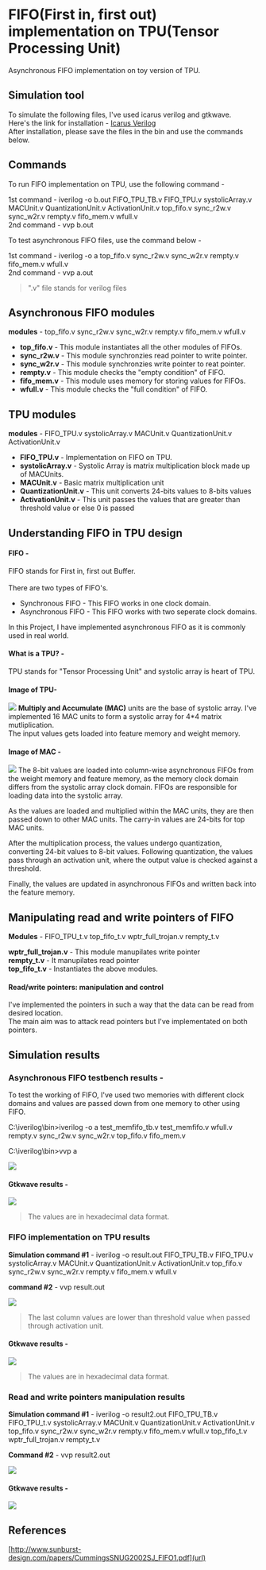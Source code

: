 # FIFO(First in, first out) implementation on TPU(Tensor Processing Unit)
 Asynchronous FIFO implementation on toy version of TPU.
 ## Simulation tool
 To simulate the following files, I've used icarus verilog and gtkwave.<br/>
 Here's the link for installation - [Icarus Verilog](https://bleyer.org/icarus/) <br/>
 After installation, please save the files in the bin and use the commands below. 
## Commands
To run FIFO implementation on TPU, use the following command - <br />

1st command - iverilog -o b.out FIFO_TPU_TB.v FIFO_TPU.v systolicArray.v MACUnit.v QuantizationUnit.v ActivationUnit.v top_fifo.v sync_r2w.v sync_w2r.v rempty.v fifo_mem.v wfull.v<br />
2nd command - vvp b.out <br/>

To test asynchronous FIFO files, use the command below - <br />

1st command - iverilog -o a top_fifo.v sync_r2w.v sync_w2r.v rempty.v fifo_mem.v wfull.v <br />
2nd command - vvp a.out<br />

>".v" file stands for verilog files<br/>
## Asynchronous FIFO modules
**modules** - top_fifo.v sync_r2w.v sync_w2r.v rempty.v fifo_mem.v wfull.v <br />

- **top_fifo.v** - This module instantiates all the other modules of FIFOs. <br />
- **sync_r2w.v** - This module synchronzies read pointer to write pointer. <br />
- **sync_w2r.v** - This module synchronzies write pointer to reat pointer. <br />
- **rempty.v**  - This module checks the "empty condition" of FIFO. <br />
- **fifo_mem.v** - This module uses memory for storing values for FIFOs. <br />
- **wfull.v**    - This module checks the "full condition" of FIFO. <br />

## TPU modules
**modules** - FIFO_TPU.v systolicArray.v MACUnit.v QuantizationUnit.v ActivationUnit.v
- **FIFO_TPU.v**         - Implementation on FIFO on TPU.
- **systolicArray.v**    - Systolic Array is matrix multiplication block made up of MACUnits.
- **MACUnit.v**          - Basic matrix multiplication unit
- **QuantizationUnit.v** - This unit converts 24-bits values to 8-bits values
- **ActivationUnit.v**   - This unit passes the values that are greater than threshold value or else 0 is passed 
## Understanding FIFO in TPU design
#### FIFO -
 FIFO stands for First in, first out Buffer. <br/>
 <br/>
 There are two types of FIFO's. <br/>
 - Synchronous FIFO - This FIFO works in one clock domain.<br/>
 - Asynchronous FIFO - This FIFO works with two seperate clock domains.<br/>

 
In this Project, I have implemented asynchronous FIFO as it is commonly used in real world.<br/>
#### What is a TPU? -

TPU stands for "Tensor Processing Unit" and systolic array is heart of TPU. 
#### Image of TPU-

![](https://github.com/MANISHBMK10/FIFO/blob/main/tpu_1.png)
**Multiply and Accumulate (MAC)** units are the base of systolic array. I've implemented 16 MAC units to form a systolic array for 4*4 matrix mutliplication.<br/> 
The input values gets loaded into feature memory and weight memory. <br/>
#### Image of MAC -

![](https://github.com/MANISHBMK10/FIFO/blob/main/MAC.png)
The 8-bit values are loaded into column-wise asynchronous FIFOs from the weight memory and feature memory, as the memory clock domain differs from the systolic array clock domain. FIFOs are responsible for loading data into the systolic array.

As the values are loaded and multiplied within the MAC units, they are then passed down to other MAC units. The carry-in values are 24-bits for top MAC units. <br/>

After the multiplication process, the values undergo quantization, converting 24-bit values to 8-bit values. Following quantization, the values pass through an activation unit, where the output value is checked against a threshold.<br/>

Finally, the values are updated in asynchronous FIFOs and written back into the feature memory.<br/>

## **Manipulating read and write pointers of FIFO** 
**Modules** - FIFO_TPU_t.v top_fifo_t.v wptr_full_trojan.v rempty_t.v <br/>

**wptr_full_trojan.v** - This module manupilates write pointer<br/>
**rempty_t.v** - It manupilates read pointer<br/>
**top_fifo_t.v** - Instantiates the above modules.<br/>

#### Read/write pointers: manipulation and control
I've implemented the pointers in such a way that the data can be read from desired location.<br/>
The main aim was to attack read pointers but I've implementated on both pointers.

## Simulation results
### Asynchronous FIFO testbench results -<br/>

To test the working of FIFO, I've used two memories with different clock domains and values are passed down from one memory to other using FIFO.

C:\iverilog\bin>iverilog -o a test_memfifo_tb.v test_memfifo.v wfull.v rempty.v sync_r2w.v sync_w2r.v top_fifo.v fifo_mem.v<br/>

C:\iverilog\bin>vvp a<br/>

![](https://github.com/MANISHBMK10/FIFO/blob/main/verilog.png)
#### Gtkwave results -

![](https://github.com/MANISHBMK10/FIFO/blob/main/gtk_fifofinal.png)
> The values are in hexadecimal data format.<br/>

### FIFO implementation on TPU results
**Simulation command #1** - iverilog -o result.out FIFO_TPU_TB.v FIFO_TPU.v systolicArray.v MACUnit.v QuantizationUnit.v ActivationUnit.v top_fifo.v sync_r2w.v sync_w2r.v rempty.v fifo_mem.v wfull.v<br/>

**command #2** - vvp result.out<br/>

![](https://github.com/MANISHBMK10/FIFO/blob/main/fifo_tpu.png)
> The last column values are lower than threshold value when passed through activation unit.<br/>
#### Gtkwave results -

![](https://github.com/MANISHBMK10/FIFO/blob/main/tpu_gtk.png)
> The values are in hexadecimal data format.<br/>

### Read and write pointers manipulation results
**Simulation command #1** - iverilog -o result2.out FIFO_TPU_TB.v FIFO_TPU_t.v systolicArray.v MACUnit.v QuantizationUnit.v ActivationUnit.v top_fifo.v sync_r2w.v sync_w2r.v rempty.v fifo_mem.v wfull.v top_fifo_t.v wptr_full_trojan.v rempty_t.v <br/>

**Command #2** - vvp result2.out<br/>

![](https://github.com/MANISHBMK10/FIFO/blob/main/trojan_1.png)
#### Gtkwave results -

![](https://github.com/MANISHBMK10/FIFO/blob/main/trojan_2.png)

## References

[http://www.sunburst-design.com/papers/CummingsSNUG2002SJ_FIFO1.pdf](url)
